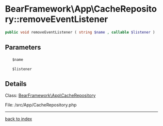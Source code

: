 # BearFramework\App\CacheRepository::removeEventListener

```php
public void removeEventListener ( string $name , callable $listener )
```

## Parameters

&nbsp;&nbsp;&nbsp;&nbsp;&nbsp;&nbsp;`$name`

&nbsp;&nbsp;&nbsp;&nbsp;&nbsp;&nbsp;`$listener`

## Details

Class: [BearFramework\App\CacheRepository](bearframework.app.cacherepository.class.md)

File: /src/App/CacheRepository.php

---

[back to index](index.md)

